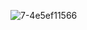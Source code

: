 ![7-4e5ef11566](https://user-images.githubusercontent.com/101012011/164615102-2339369b-a013-4d51-85b2-780e7c3658e4.jpg)
